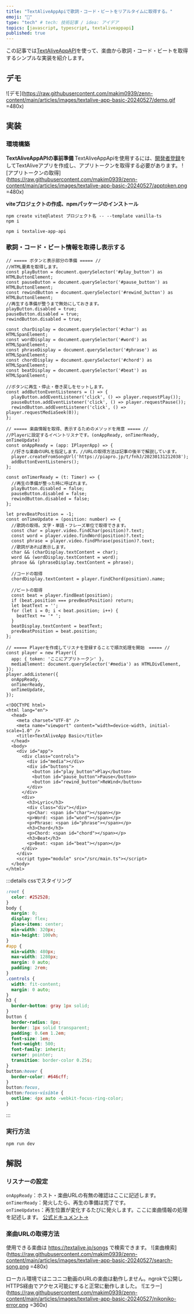 ```yaml
---
title: "TextAliveAppApiで歌詞・コード・ビートをリアルタイムに取得する。"
emoji: "🎺"
type: "tech" # tech: 技術記事 / idea: アイデア
topics: [javascript, typescript, textaliveappapi]
published: true
---
```

この記事では[TextAliveAppAPI](https://developer.textalive.jp/)を使って、楽曲から歌詞・コード・ビートを取得するシンプルな実装を紹介します。

## デモ
![デモ](https://raw.githubusercontent.com/makim0939/zenn-content/main/articles/images/textalive-app-basic-20240527/demo.gif =480x)
## 実装
### 環境構築
**TextAliveAppAPIの事前準備**
TextAliveAppApiを使用するには、[開発者登録](https://developer.textalive.jp/profile)をしてTextAliveアプリを作成し、アプリトークンを取得する必要があります。
![アプリトークンの取得](https://raw.githubusercontent.com/makim0939/zenn-content/main/articles/images/textalive-app-basic-20240527/apptoken.png =480x)

**viteプロジェクトの作成、npmパッケージのインストール**
```
npm create vite@latest プロジェクト名 -- --template vanilla-ts
npm i
```
```
npm i textalive-app-api
```
### 歌詞・コード・ビート情報を取得し表示する
```ts: main.ts
// ===== ボタンと表示部分の準備 ===== //
//HTML要素を取得します。
const playButton = document.querySelector('#play_button') as HTMLButtonElement;
const pauseButton = document.querySelector('#pause_button') as HTMLButtonElement;
const rewindButton = document.querySelector('#rewind_button') as HTMLButtonElement;
//再生する準備が整うまで無効にしておきます。
playButton.disabled = true;
pauseButton.disabled = true;
rewindButton.disabled = true;

const charDisplay = document.querySelector('#char') as HTMLSpanElement;
const wordDisplay = document.querySelector('#word') as HTMLSpanElement;
const phraseDisplay = document.querySelector('#phrase') as HTMLSpanElement;
const chordDisplay = document.querySelector('#chord') as HTMLSpanElement;
const beatDisplay = document.querySelector('#beat') as HTMLSpanElement;

//ボタンに再生・停止・巻き戻しをセットします。
const addButtonEventListeners = () => {
  playButton.addEventListener('click', () => player.requestPlay());
  pauseButton.addEventListener('click', () => player.requestPause());
  rewindButton.addEventListener('click', () => player.requestMediaSeek(0));
};

// ===== 楽曲情報を取得、表示するためのメソッドを用意 ===== //
//Playerに設定するイベントリスナです。(onAppReady, onTimerReady, onTimeUpdate)
const onAppReady = (app: IPlayerApp) => {
  //好きな楽曲のURLを指定します。//URLの取得方法は記事の後半で解説しています。
  player.createFromSongUrl('https://piapro.jp/t/fnhJ/20230131212038');
  addButtonEventListeners();
};

const onTimerReady = (t: Timer) => {
  //再生の準備が整った時に呼ばれます。
  playButton.disabled = false;
  pauseButton.disabled = false;
  rewindButton.disabled = false;
};

let prevBeatPosition = -1;
const onTimeUpdate = (position: number) => {
  //歌詞の取得。文字・単語・フレーズ単位で取得できます。
  const char = player.video.findChar(position)?.text;
  const word = player.video.findWord(position)?.text;
  const phrase = player.video.findPhrase(position)?.text;
  //歌詞があれば表示します。
  char && (charDisplay.textContent = char);
  word && (wordDisplay.textContent = word);
  phrase && (phraseDisplay.textContent = phrase);

  //コードの取得
  chordDisplay.textContent = player.findChord(position).name;

  //ビートの取得
  const beat = player.findBeat(position);
  if (beat.position === prevBeatPosition) return;
  let beatText = '';
  for (let i = 0; i < beat.position; i++) {
    beatText += '* ';
  }
  beatDisplay.textContent = beatText;
  prevBeatPosition = beat.position;
};

// ===== Playerを作成してリスナを登録することで順次処理を開始　===== //
const player = new Player({
  app: { token: 'ここにアプリトークン' },
  mediaElement: document.querySelector('#media') as HTMLDivElement,
});
player.addListener({
  onAppReady,
  onTimerReady,
  onTimeUpdate,
});

```
```html: index.html
<!DOCTYPE html>
<html lang="en">
  <head>
    <meta charset="UTF-8" />
    <meta name="viewport" content="width=device-width, initial-scale=1.0" />
    <title>TextAliveApp Basic</title>
  </head>
  <body>
    <div id="app">
      <div class="controls">
        <div id="media"></div>
        <div id="buttons">
          <button id="play_button">Play</button>
          <button id="pause_button">Pause</button>
          <button id="rewind_button">ReWind</button>
        </div>
      </div>
      <div>
        <h3>Lyric</h3>
        <div class="div"></div>
        <p>Char: <span id="char"></span></p>
        <p>Word: <span id="word"></span></p>
        <p>Phrase: <span id="phrase"></span></p>
        <h3>Chord</h3>
        <p>Chord: <span id="chord"></span></p>
        <h3>Beat</h3>
        <p>Beat: <span id="beat"></span></p>
      </div>
    </div>
    <script type="module" src="/src/main.ts"></script>
  </body>
</html>
```
:::details cssでスタイリング
```css style.css
:root {
  color: #252528;
}
body {
  margin: 0;
  display: flex;
  place-items: center;
  min-width: 320px;
  min-height: 100vh;
}
#app {
  min-width: 480px;
  max-width: 1280px;
  margin: 0 auto;
  padding: 2rem;
}
.controls {
  width: fit-content;
  margin: 0 auto;
}
h3 {
  border-bottom: gray 1px solid;
}
button {
  border-radius: 8px;
  border: 1px solid transparent;
  padding: 0.6em 1.2em;
  font-size: 1em;
  font-weight: 500;
  font-family: inherit;
  cursor: pointer;
  transition: border-color 0.25s;
}
button:hover {
  border-color: #646cff;
}
button:focus,
button:focus-visible {
  outline: 4px auto -webkit-focus-ring-color;
}
```
:::
### 実行方法
```
npm run dev
```
## 解説
### リスナーの設定

`onAppReady`：ホスト・楽曲URLの有無の確認はここに記述します。\
`onTimerReady`：発火したら、再生の準備は完了です。\
`onTimeUpdates`：再生位置が変化するたびに発火します。ここに楽曲情報の処理を記述します。
[公式ドキュメント→](https://developer.textalive.jp/app/life-cycle/)

### 楽曲URLの取得方法
使用できる楽曲は https://textalive.jp/songs で検索できます。
![楽曲検索](https://raw.githubusercontent.com/makim0939/zenn-content/main/articles/images/textalive-app-basic-20240527/search-song.png =480x)

ローカル環境ではニコニコ動画のURLの楽曲は動作しません。ngrokで公開しHTTPS経由でアクセス可能にすると正常に動作しました。
![エラー](https://raw.githubusercontent.com/makim0939/zenn-content/main/articles/images/textalive-app-basic-20240527/nikoniko-error.png =360x)

